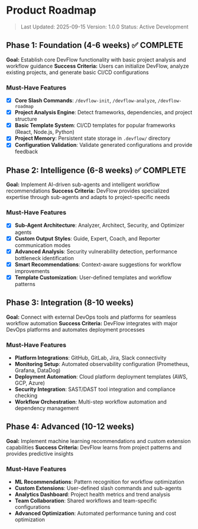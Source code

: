 # Product Roadmap

> Last Updated: 2025-09-15
> Version: 1.0.0
> Status: Active Development

## Phase 1: Foundation (4-6 weeks) ✅ COMPLETE

**Goal:** Establish core DevFlow functionality with basic project analysis and workflow guidance
**Success Criteria:** Users can initialize DevFlow, analyze existing projects, and generate basic CI/CD configurations

### Must-Have Features

- [x] **Core Slash Commands**: `/devflow-init`, `/devflow-analyze`, `/devflow-roadmap`
- [x] **Project Analysis Engine**: Detect frameworks, dependencies, and project structure
- [x] **Basic Template System**: CI/CD templates for popular frameworks (React, Node.js, Python)
- [x] **Project Memory**: Persistent state storage in `.devflow/` directory
- [x] **Configuration Validation**: Validate generated configurations and provide feedback

## Phase 2: Intelligence (6-8 weeks) ✅ COMPLETE

**Goal:** Implement AI-driven sub-agents and intelligent workflow recommendations
**Success Criteria:** DevFlow provides specialized expertise through sub-agents and adapts to project-specific needs

### Must-Have Features

- [x] **Sub-Agent Architecture**: Analyzer, Architect, Security, and Optimizer agents
- [x] **Custom Output Styles**: Guide, Expert, Coach, and Reporter communication modes
- [x] **Advanced Analysis**: Security vulnerability detection, performance bottleneck identification
- [x] **Smart Recommendations**: Context-aware suggestions for workflow improvements
- [x] **Template Customization**: User-defined templates and workflow patterns

## Phase 3: Integration (8-10 weeks)

**Goal:** Connect with external DevOps tools and platforms for seamless workflow automation
**Success Criteria:** DevFlow integrates with major DevOps platforms and automates deployment processes

### Must-Have Features

- **Platform Integrations**: GitHub, GitLab, Jira, Slack connectivity
- **Monitoring Setup**: Automated observability configuration (Prometheus, Grafana, DataDog)
- **Deployment Automation**: Cloud platform deployment templates (AWS, GCP, Azure)
- **Security Integration**: SAST/DAST tool integration and compliance checking
- **Workflow Orchestration**: Multi-step workflow automation and dependency management

## Phase 4: Advanced (10-12 weeks)

**Goal:** Implement machine learning recommendations and custom extension capabilities
**Success Criteria:** DevFlow learns from project patterns and provides predictive insights

### Must-Have Features

- **ML Recommendations**: Pattern recognition for workflow optimization
- **Custom Extensions**: User-defined slash commands and sub-agents
- **Analytics Dashboard**: Project health metrics and trend analysis
- **Team Collaboration**: Shared workflows and team-specific configurations
- **Advanced Optimization**: Automated performance tuning and cost optimization